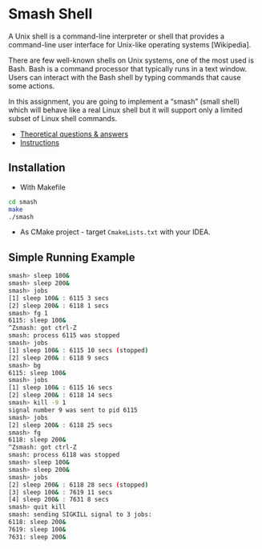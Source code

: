 # Smash Shell

A Unix shell is a command-line interpreter or shell that provides a command-line user
interface for Unix-like operating systems [Wikipedia].

There are few well-known shells on Unix systems, one of the most used is Bash. Bash is a
command processor that typically runs in a text window. Users can interact with the Bash
shell by typing commands that cause some actions.

In this assignment, you are going to implement a “smash” (small shell) which will behave
like a real Linux shell but it will support only a limited subset of Linux shell commands.

- [Theoretical questions & answers](DHW1_320616105_314483686.pdf)
- [Instructions](Instruction.pdf)

## Installation

- With Makefile

```bash
cd smash
make
./smash  
```

- As CMake project - target `CmakeLists.txt` with your IDEA.

## Simple Running Example

```bash
smash> sleep 100& 
smash> sleep 200&
smash> jobs
[1] sleep 100& : 6115 3 secs
[2] sleep 200& : 6118 1 secs
smash> fg 1
6115: sleep 100&
^Zsmash: got ctrl-Z
smash: process 6115 was stopped
smash> jobs
[1] sleep 100& : 6115 10 secs (stopped)
[2] sleep 200& : 6118 9 secs
smash> bg
6115: sleep 100&
smash> jobs
[1] sleep 100& : 6115 16 secs
[2] sleep 200& : 6118 14 secs
smash> kill -9 1
signal number 9 was sent to pid 6115
smash> jobs
[2] sleep 200& : 6118 25 secs
smash> fg
6118: sleep 200&
^Zsmash: got ctrl-Z
smash: process 6118 was stopped
smash> sleep 100&
smash> sleep 200&
smash> jobs
[2] sleep 200& : 6118 28 secs (stopped)
[3] sleep 100& : 7619 11 secs
[4] sleep 200& : 7631 8 secs
smash> quit kill
smash: sending SIGKILL signal to 3 jobs:
6118: sleep 200&
7619: sleep 100&
7631: sleep 200&
```